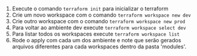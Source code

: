 
1. Execute o comando `terraform init` para inicializar o terraform
2. Crie um novo workspace com o comando `terraform workspace new dev`
3. Crie outro workspace com o comando `terraform workspace new prod`
4. Para voltar ao ambiente dev execute `terraform workspace select dev`
5. Para listar todos os workspaces execute `terraform workspace list`
6. Rode o apply com cada um dos ambiente e note que serão gerados arquivos diferentes para cada workspaces dentro da pasta 'modules'.